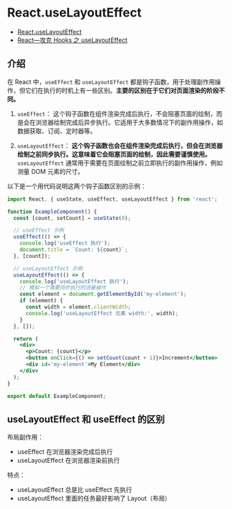 # React.useLayoutEffect

- [React.useLayoutEffect](https://zh-hans.reactjs.org/docs/hooks-reference.html#uselayouteffect)
- [React—攻克 Hooks 之 useLayoutEffect](https://zhuanlan.zhihu.com/p/147173241)

## 介绍

在 React 中，`useEffect` 和 `useLayoutEffect` 都是钩子函数，用于处理副作用操作，但它们在执行的时机上有一些区别。**主要的区别在于它们对页面渲染的阶段不同。**

1. `useEffect`： 这个钩子函数在组件渲染完成后执行，不会阻塞页面的绘制，而是会在浏览器绘制完成后异步执行。它适用于大多数情况下的副作用操作，如数据获取、订阅、定时器等。

2. `useLayoutEffect`： **这个钩子函数也会在组件渲染完成后执行，但会在浏览器绘制之前同步执行。这意味着它会阻塞页面的绘制，因此需要谨慎使用。**`useLayoutEffect` 通常用于需要在页面绘制之前立即执行的副作用操作，例如测量 DOM 元素的尺寸。

以下是一个用代码说明这两个钩子函数区别的示例：

```jsx
import React, { useState, useEffect, useLayoutEffect } from 'react';

function ExampleComponent() {
  const [count, setCount] = useState(0);

  // useEffect 示例
  useEffect(() => {
    console.log('useEffect 执行');
    document.title = `Count: ${count}`;
  }, [count]);

  // useLayoutEffect 示例
  useLayoutEffect(() => {
    console.log('useLayoutEffect 执行');
    // 模拟一个需要同步执行的测量操作
    const element = document.getElementById('my-element');
    if (element) {
      const width = element.clientWidth;
      console.log('useLayoutEffect 元素 width:', width);
    }
  }, []);

  return (
    <div>
      <p>Count: {count}</p>
      <button onClick={() => setCount(count + 1)}>Increment</button>
      <div id='my-element'>My Element</div>
    </div>
  );
}

export default ExampleComponent;
```

## useLayoutEffect 和 useEffect 的区别

布局副作用：

- useEffect 在浏览器渲染完成后执行
- useLayoutEffect 在浏览器渲染前执行

特点：

- useLayoutEffect 总是比 useEffect 先执行
- useLayoutEffect 里面的任务最好影响了 Layout（布局）
